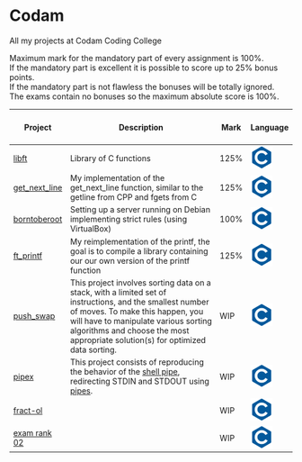# Codam
All my projects at Codam Coding College

Maximum mark for the mandatory part of every assignment is 100%. </br>
If the mandatory part is excellent it is possible to score up to 25% bonus points.</br>
If the mandatory part is not flawless the bonuses will be totally ignored.</br>
The exams contain no bonuses so the maximum absolute score is 100%.</br>

<table>
    <thead>
        <tr>
            <th><h4>Project</h4></th>
            <th><h4>Description</h4></th>
            <th><h4>Mark</h4></th>
            <th><h4>Language</h4></th>
        </tr>
    </thead>
    <tbody>
        <tr>
            <td><a href=libft/>libft</a></td>
            <td>Library of C functions</td>
            <td>125%</td>
            <td><img src="https://raw.githubusercontent.com/devicons/devicon/master/icons/c/c-plain.svg" alt="c" width="40" height="40"/></td>
        </tr>
        <tr>
            <td><a href=get_next_line/>get_next_line</a></td>
            <td>My implementation of the get_next_line function, similar to the getline from CPP and fgets from C</td>
            <td>125%</td>
            <td><img src="https://raw.githubusercontent.com/devicons/devicon/master/icons/c/c-plain.svg" alt="c" width="40" height="40"/></td>
        </tr>
        <tr>
            <td><a href=borntoberoot/>borntoberoot</a></td>
            <td>Setting up a server running on Debian implementing strict rules (using VirtualBox)</td>
            <td>100%</td>
            <td><img src="https://raw.githubusercontent.com/devicons/devicon/master/icons/c/c-plain.svg" alt="c" width="40" height="40"/></td>
        </tr>
        <tr>
            <td><a href=ft_printf/>ft_printf</a></td>
            <td>My reimplementation of the printf, the goal is to compile a library containing our our own version of the printf function</td>
            <td>125%</td>
            <td><img src="https://raw.githubusercontent.com/devicons/devicon/master/icons/c/c-plain.svg" alt="c" width="40" height="40"/></td>
        </tr>
        <tr>
            <td><a href=push_swap/>push_swap</a></td>
            <td>This project involves sorting data on a stack, with a limited set of instructions, and the smallest number of moves. To make this happen, you will have to manipulate various sorting algorithms and choose the most appropriate solution(s) for optimized data sorting.</td>
            <td>WIP</td>
            <td><img src="https://raw.githubusercontent.com/devicons/devicon/master/icons/c/c-plain.svg" alt="c" width="40" height="40"/></td>
        </tr>
        <tr>
            <td><a href=pipex/>pipex</a></td>
            <td>This project consists of reproducing the behavior of the <a target=blank href=https://www.geeksforgeeks.org/piping-in-unix-or-linux/>shell pipe</a>, redirecting STDIN and STDOUT using <a target=blank href=https://www.geeksforgeeks.org/pipe-system-call/>pipes</a>.</td>
            <td>WIP</td>
            <td><img src="https://raw.githubusercontent.com/devicons/devicon/master/icons/c/c-plain.svg" alt="c" width="40" height="40"/></td>
        </tr>
        <tr>
            <td><a href=fract-ol/>fract-ol</a></td>
            <td></td>
            <td>WIP</td>
            <td><img src="https://raw.githubusercontent.com/devicons/devicon/master/icons/c/c-plain.svg" alt="c" width="40" height="40"/></td>
        </tr>
        <tr>
            <td><a href=exam rank 02/>exam rank 02</a></td>
            <td></td>
            <td>WIP</td>
            <td><img src="https://raw.githubusercontent.com/devicons/devicon/master/icons/c/c-plain.svg" alt="c" width="40" height="40"/></td>
        </tr>
    </tbody>
</table>
    
